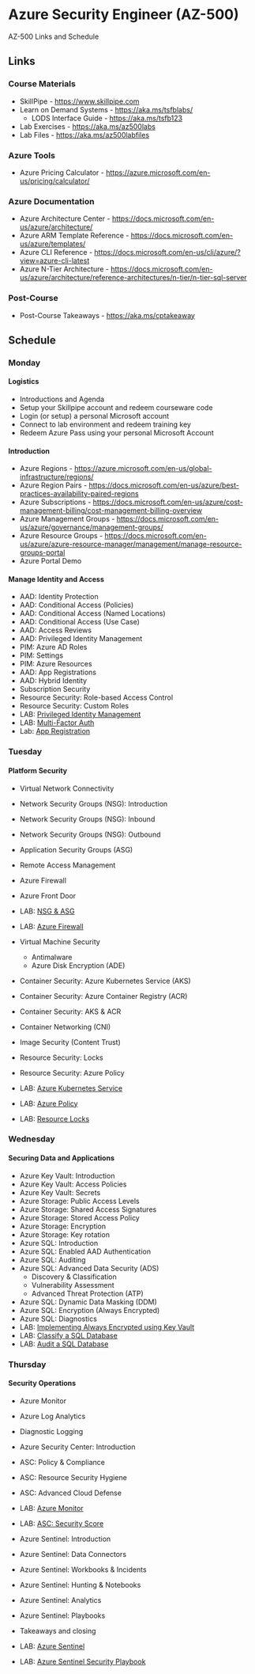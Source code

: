 # Azure Security Engineer (AZ-500)

AZ-500 Links and Schedule

## Links

### Course Materials

- SkillPipe - <https://www.skillpipe.com>
- Learn on Demand Systems - <https://aka.ms/tsfblabs/>
    - LODS Interface Guide - <https://aka.ms/tsfb123>
- Lab Exercises - <https://aka.ms/az500labs>
- Lab Files - <https://aka.ms/az500labfiles>

### Azure Tools

- Azure Pricing Calculator - <https://azure.microsoft.com/en-us/pricing/calculator/>

### Azure Documentation

- Azure Architecture Center - <https://docs.microsoft.com/en-us/azure/architecture/>
- Azure ARM Template Reference - <https://docs.microsoft.com/en-us/azure/templates/>
- Azure CLI Reference - <https://docs.microsoft.com/en-us/cli/azure/?view=azure-cli-latest>
- Azure N-Tier Architecture - <https://docs.microsoft.com/en-us/azure/architecture/reference-architectures/n-tier/n-tier-sql-server>

### Post-Course

- Post-Course Takeaways - <https://aka.ms/cptakeaway>

## Schedule

### Monday 

#### Logistics
- Introductions and Agenda
- Setup your Skillpipe account and redeem courseware code
- Login (or setup) a personal Microsoft account
- Connect to lab environment and redeem training key
- Redeem Azure Pass using your personal Microsoft Account

#### Introduction

- Azure Regions - <https://azure.microsoft.com/en-us/global-infrastructure/regions/>
- Azure Region Pairs - <https://docs.microsoft.com/en-us/azure/best-practices-availability-paired-regions>
- Azure Subscriptions - <https://docs.microsoft.com/en-us/azure/cost-management-billing/cost-management-billing-overview>
- Azure Management Groups - <https://docs.microsoft.com/en-us/azure/governance/management-groups/>
- Azure Resource Groups - <https://docs.microsoft.com/en-us/azure/azure-resource-manager/management/manage-resource-groups-portal>
- Azure Portal Demo

#### Manage Identity and Access

- AAD: Identity Protection
- AAD: Conditional Access (Policies)
- AAD: Conditional Access (Named Locations)
- AAD: Conditional Access (Use Case)
- AAD: Access Reviews
- AAD: Privileged Identity Management
- PIM: Azure AD Roles
- PIM: Settings
- PIM: Azure Resources
- AAD: App Registrations
- AAD: Hybrid Identity
- Subscription Security
- Resource Security: Role-based Access Control
- Resource Security: Custom Roles
- LAB: [Privileged Identity Management](https://github.com/MicrosoftLearning/AZ-500-Azure-Security/blob/master/Instructions/Labs/Module_1/LAB_01_PIM.md "Lab instructions")
- LAB: [Multi-Factor Auth](https://github.com/MicrosoftLearning/AZ-500-Azure-Security/blob/master/Instructions/Labs/Module_1/LAB_03_MFA.md)
- Lab: [App Registration](https://github.com/MicrosoftLearning/AZ-500-Azure-Security/blob/master/Instructions/Labs/Module_1/LAB_04_App_Registration.md)

### Tuesday 

#### Platform Security

- Virtual Network Connectivity
- Network Security Groups (NSG): Introduction
- Network Security Groups (NSG): Inbound
- Network Security Groups (NSG): Outbound
- Application Security Groups (ASG)
- Remote Access Management
- Azure Firewall
- Azure Front Door
- LAB: [NSG & ASG](https://github.com/MicrosoftLearning/AZ-500-Azure-Security/blob/master/Instructions/Labs/Module_2/LAB_05_NSGs.md "Lab instructions")
- LAB: [Azure Firewall](https://github.com/MicrosoftLearning/AZ-500-Azure-Security/blob/master/Instructions/Labs/Module_2/LAB_12_Azure%20Firewall.md "Lab instructions")

- Virtual Machine Security
    - Antimalware
    - Azure Disk Encryption (ADE)
- Container Security: Azure Kubernetes Service (AKS)
- Container Security: Azure Container Registry (ACR)
- Container Security: AKS & ACR
- Container Networking (CNI)
- Image Security (Content Trust)
- Resource Security: Locks
- Resource Security: Azure Policy
- LAB: [Azure Kubernetes Service](https://github.com/MicrosoftLearning/AZ-500-Azure-Security/blob/master/Instructions/Labs/Module_2/LAB_03_Create%20a%20Kubernetes%20Cluster.md "Lab instructions")
- LAB: [Azure Policy](https://github.com/MicrosoftLearning/AZ-500-Azure-Security/blob/master/Instructions/Labs/Module_1/LAB_07_Azure_Policy.md)
- LAB: [Resource Locks](https://github.com/MicrosoftLearning/AZ-500-Azure-Security/blob/master/Instructions/Labs/Module_1/LAB_08_Azure_Locks.md)

### Wednesday 

#### Securing Data and Applications

- Azure Key Vault: Introduction
- Azure Key Vault: Access Policies
- Azure Key Vault: Secrets
- Azure Storage: Public Access Levels
- Azure Storage: Shared Access Signatures
- Azure Storage: Stored Access Policy
- Azure Storage: Encryption
- Azure Storage: Key rotation
- Azure SQL: Introduction
- Azure SQL: Enabled AAD Authentication
- Azure SQL: Auditing
- Azure SQL: Advanced Data Security (ADS)
    - Discovery & Classification
    - Vulnerability Assessment
    - Advanced Threat Protection (ATP)
- Azure SQL: Dynamic Data Masking (DDM)
- Azure SQL: Encryption (Always Encrypted)
- Azure SQL: Diagnostics
- LAB: [Implementing Always Encrypted using Key Vault](https://github.com/MicrosoftLearning/AZ-500-Azure-Security/blob/master/Instructions/Labs/Module_1/LAB_02_Key_Vault.md "Lab instructions")
- LAB: [Classify a SQL Database](https://github.com/MicrosoftLearning/AZ-500-Azure-Security/blob/master/Instructions/Labs/Module_3/LAB_01_Classify%20a%20SQL%20Database.md)
- LAB: [Audit a SQL Database](https://github.com/MicrosoftLearning/AZ-500-Azure-Security/blob/master/Instructions/Labs/Module_3/LAB_02_Auditing%20a%20Database.md)


### Thursday 

#### Security Operations

- Azure Monitor
- Azure Log Analytics
- Diagnostic Logging
- Azure Security Center: Introduction
- ASC: Policy & Compliance
- ASC: Resource Security Hygiene
- ASC: Advanced Cloud Defense
- LAB: [Azure Monitor](https://github.com/MicrosoftLearning/AZ-500-Azure-Security/blob/master/Instructions/Labs/Module_4/LAB_01_Azure%20Monitor.md "Lab instructions")
- LAB: [ASC: Security Score](https://github.com/MicrosoftLearning/AZ-500-Azure-Security/blob/master/Instructions/Labs/Module_4/LAB_07_Secure%20score%20in%20Azure%20Security%20Center.md)

- Azure Sentinel: Introduction
- Azure Sentinel: Data Connectors
- Azure Sentinel: Workbooks & Incidents
- Azure Sentinel: Hunting & Notebooks
- Azure Sentinel: Analytics
- Azure Sentinel: Playbooks
- Takeaways and closing
- LAB: [Azure Sentinel](https://github.com/MicrosoftLearning/AZ-500-Azure-Security/blob/master/Instructions/Labs/Module_4/LAB_04_Azure%20Sentinel.md)
- LAB: [Azure Sentinel Security Playbook](https://github.com/MicrosoftLearning/AZ-500-Azure-Security/blob/master/Instructions/Labs/Module_4/LAB_06_Security%20Playbook%20in%20Azure%20Sentinel.md)
